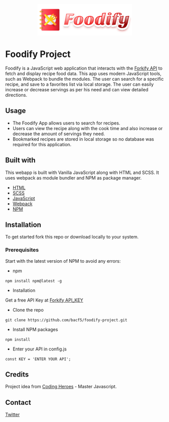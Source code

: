 
<p align="center">
  <img width="300" height="100" src="https://github.com/bacf5/foodify-project/blob/master/src/img/foodify-logo.png?raw=true">
</p>

# Foodify Project

Foodify is a  JavaScript web application that interacts with the [Forkify API](https://forkify-api.herokuapp.com/) to fetch and display recipe food data. This app uses modern JavaScript tools, such as Webpack to bundle the modules. The user can search for a specific recipe, and save to a favorites list via local storage. The user can easily increase or decrease servings as per his need and can view detailed directions.


## Usage

* The Foodify  App allows users to search for recipes.
* Users can view the recipe along with the cook time and also increase or decrease the amount of servings they need.
* Bookmarked recipes are stored in local storage so no database was required for this application.

## Built with

This webapp is built with Vanilla JavaScript along with HTML and SCSS. It uses webpack as module bundler and NPM as package manager.

* [HTML](https://developer.mozilla.org/en-US/docs/Web/HTML)
* [SCSS](https://sass-lang.com/)
* [JavaScript](https://www.javascript.com/)
* [Webpack](https://webpack.js.org/)
* [NPM](https://www.npmjs.com/)

## Installation

To get started fork this repo or download locally to your system.

### Prerequisites
Start with the latest version of NPM to avoid any errors:

* npm

`npm install npm@latest -g`
* Installation

Get a free API Key at [Forkify API_KEY](https://forkify-api.herokuapp.com/v2)
* Clone the repo

 `git clone https://github.com/bacf5/foodify-project.git`
* Install NPM packages

`npm install`
* Enter your API in config.js

`const KEY = 'ENTER YOUR API';`

## Credits

Project idea from [Coding Heroes](https://codingheroes.io/) - Master Javascript.

## Contact

[Twitter](https://twitter.com/brucarusofassa)

